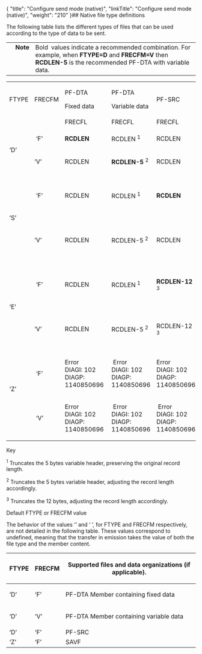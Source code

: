 {
    "title": "Configure send mode (native)",
    "linkTitle": "Configure send mode (native)",
    "weight": "210"
}## Native file type definitions

The following table lists the different types of files that can be used according to the type of data to be sent.

<table cellpadding="0" cellspacing="0">
   <col/>
   <col/>
   <col/>
      <tr>
         <td valign="top">         </td>
         <td valign="top"><span><b>Note</b></span>
         </td>
         <td data-mc-autonum="&lt;b&gt;Note&lt;/b&gt;" valign="top">Bold  values indicate a recommended combination. For example, when <b>FTYPE=D</b> and <b>FRECFM=V</b> then <b>RCDLEN-5</b> is the recommended PF-DTA with variable data.         </td>
      </tr>
</table>

<table cellspacing="0">
   <col/>
   <col/>
   <col/>
   <col/>
   <col/>
   <col/>
   <tbody>
      <tr>
         <td>FTYPE         </td>
         <td>FRECFM         </td>
         <td>
            <p>PF-DTA</p>
            <p>Fixed data</p>
         </td>
         <td>
            <p>PF-DTA</p>
            <p>Variable data</p>
         </td>
         <td>PF-SRC         </td>
         <td>SAVF         </td>
      </tr>
      <tr>
         <td>          </td>
         <td>          </td>
         <td>FRECFL         </td>
         <td>FRECFL         </td>
         <td>FRECFL         </td>
         <td>          </td>
      </tr>
      <tr>
         <td rowspan="2">
            <p>‘D’</p>
         </td>
         <td>
            <p> ‘F’</p>
         </td>
         <td>
            <p><b>RCDLEN</b>
</p>
         </td>
         <td>
            <p>RCDLEN <sup>1</sup></p>
         </td>
         <td>
            <p>RCDLEN</p>
         </td>
         <td>
            <p>528</p>
         </td>
      </tr>
      <tr>
         <td>
            <p>‘V’</p>
         </td>
         <td>
            <p>RCDLEN</p>
         </td>
         <td>
            <p><b>RCDLEN-5 </b><sup>2</sup>
</p>
         </td>
         <td>
            <p>RCDLEN</p>
         </td>
         <td>
            <p>528</p>
         </td>
      </tr>
      <tr>
         <td rowspan="2">
            <p>‘S’</p>
         </td>
         <td>
            <p> ‘F’</p>
         </td>
         <td>
            <p>RCDLEN</p>
         </td>
         <td>
            <p>RCDLEN <sup>1</sup></p>
         </td>
         <td>
            <p><b>RCDLEN</b>
</p>
         </td>
         <td>
            <p>Error<br/>DIAGI: 102<br/>DIAGP: 1140850696</p>
         </td>
      </tr>
      <tr>
         <td>
            <p>‘V’</p>
         </td>
         <td>
            <p>RCDLEN</p>
         </td>
         <td>
            <p>RCDLEN-5 <sup>2</sup></p>
         </td>
         <td>
            <p>RCDLEN</p>
         </td>
         <td>
            <p>Error<br/>DIAGI: 102<br/>DIAGP: 1140850696</p>
         </td>
      </tr>
      <tr>
         <td rowspan="2">
            <p>‘E’</p>
         </td>
         <td>
            <p> ‘F’</p>
         </td>
         <td>
            <p>RCDLEN</p>
         </td>
         <td>
            <p>RCDLEN <sup>1</sup></p>
         </td>
         <td>
            <p><b>RCDLEN-12 </b><sup>3</sup>
</p>
         </td>
         <td>
            <p> Error<br/>DIAGI: 102<br/>DIAGP: 1140850696</p>
         </td>
      </tr>
      <tr>
         <td>
            <p>‘V’</p>
         </td>
         <td>
            <p>RCDLEN</p>
         </td>
         <td>
            <p>RCDLEN-5 <sup>2</sup></p>
         </td>
         <td>
            <p>RCDLEN-12 <sup>3</sup></p>
         </td>
         <td>
            <p>Error<br/>DIAGI: 102<br/>DIAGP: 1140850696</p>
         </td>
      </tr>
      <tr>
         <td rowspan="2">
            <p>‘Z’</p>
            <p> </p>
         </td>
         <td>
            <p> ‘F’</p>
         </td>
         <td>
            <p>Error<br/>DIAGI: 102<br/>DIAGP: 1140850696 </p>
         </td>
         <td>
            <p> Error<br/>DIAGI: 102<br/>DIAGP: 1140850696</p>
         </td>
         <td>
            <p>Error<br/>DIAGI: 102<br/>DIAGP: 1140850696 </p>
         </td>
         <td>
            <p> <b>528</b></p>
         </td>
      </tr>
      <tr>
         <td>
            <p> ‘V’</p>
         </td>
         <td>
            <p>Error<br/>DIAGI: 102<br/>DIAGP: 1140850696</p>
         </td>
         <td>
            <p> Error<br/>DIAGI: 102<br/>DIAGP: 1140850696</p>
         </td>
         <td>
            <p> Error<br/>DIAGI: 102<br/>DIAGP: 1140850696</p>
         </td>
         <td>
            <p> 528</p>
         </td>
      </tr>
   </tbody>
</table>

Key

<sup>1</sup> Truncates the 5 bytes variable header, preserving the original record length.

<sup>2</sup> Truncates the 5 bytes variable header, adjusting the record length accordingly.

<sup>3</sup> Truncates the 12 bytes, adjusting the record length accordingly.

Default FTYPE or FRECFM value

The behavior of the values ‘’ and ‘ ’, for FTYPE and FRECFM respectively, are not detailed in the following table. These values correspond to undefined, meaning that the transfer in emission takes the value of both the file type and the member content.

<table cellspacing="0">
   <col/>
   <col/>
   <col/>
   <thead>
      <tr>
         <th>
            <p>FTYPE </p>
</th>
         <th>
            <p>FRECFM</p>
</th>
         <th>
            <p>Supported files and data organizations (if applicable).</p>
</th>
      </tr>
   </thead>
   <tbody>
      <tr>
         <td>‘D’         </td>
         <td>‘F’         </td>
         <td>
            <p>PF-DTA Member containing fixed data</p>
         </td>
      </tr>
      <tr>
         <td>‘D’         </td>
         <td>‘V’         </td>
         <td>
            <p> PF-DTA Member containing variable data</p>
         </td>
      </tr>
      <tr>
         <td>‘D’         </td>
         <td>‘F’         </td>
         <td>PF-SRC         </td>
      </tr>
      <tr>
         <td> ‘Z’         </td>
         <td>‘F’         </td>
         <td>SAVF         </td>
      </tr>
   </tbody>
</table>
